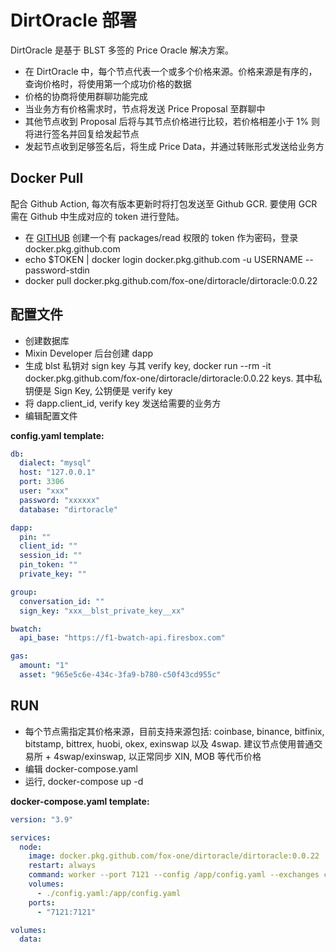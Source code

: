 # DirtOracle 部署

DirtOracle 是基于 BLST 多签的 Price Oracle 解决方案。

- 在 DirtOracle 中，每个节点代表一个或多个价格来源。价格来源是有序的，查询价格时，将使用第一个成功价格的数据
- 价格的协商将使用群聊功能完成
- 当业务方有价格需求时，节点将发送 Price Proposal 至群聊中
- 其他节点收到 Proposal 后将与其节点价格进行比较，若价格相差小于 1% 则将进行签名并回复给发起节点
- 发起节点收到足够签名后，将生成 Price Data，并通过转账形式发送给业务方

## Docker Pull

配合 Github Action, 每次有版本更新时将打包发送至 Github GCR. 要使用 GCR 需在 Github 中生成对应的 token 进行登陆。

- 在 [GITHUB](https://github.com/settings/tokens) 创建一个有 packages/read 权限的 token 作为密码，登录 docker.pkg.github.com
- echo $TOKEN | docker login docker.pkg.github.com -u USERNAME --password-stdin
- docker pull docker.pkg.github.com/fox-one/dirtoracle/dirtoracle:0.0.22

## 配置文件

- 创建数据库
- Mixin Developer 后台创建 dapp
- 生成 blst 私钥对 sign key 与其 verify key, docker run --rm -it docker.pkg.github.com/fox-one/dirtoracle/dirtoracle:0.0.22 keys. 其中私钥便是 Sign Key, 公钥便是 verify key
- 将 dapp.client_id, verify key 发送给需要的业务方
- 编辑配置文件

**config.yaml template:**

```yaml
db:
  dialect: "mysql"
  host: "127.0.0.1"
  port: 3306
  user: "xxx"
  password: "xxxxxx"
  database: "dirtoracle"

dapp:
  pin: ""
  client_id: ""
  session_id: ""
  pin_token: ""
  private_key: ""

group:
  conversation_id: ""
  sign_key: "xxx__blst_private_key__xx"

bwatch:
  api_base: "https://f1-bwatch-api.firesbox.com"

gas:
  amount: "1"
  asset: "965e5c6e-434c-3fa9-b780-c50f43cd955c"
```

## RUN

- 每个节点需指定其价格来源，目前支持来源包括: coinbase, binance, bitfinix, bitstamp, bittrex, huobi, okex, exinswap 以及 4swap. 建议节点使用普通交易所 + 4swap/exinswap, 以正常同步 XIN, MOB 等代币价格
- 编辑 docker-compose.yaml
- 运行, docker-compose up -d

**docker-compose.yaml template:**

```yaml
version: "3.9"

services:
  node:
    image: docker.pkg.github.com/fox-one/dirtoracle/dirtoracle:0.0.22
    restart: always
    command: worker --port 7121 --config /app/config.yaml --exchanges coinbase --exchanges 4swap
    volumes:
      - ./config.yaml:/app/config.yaml
    ports:
      - "7121:7121"

volumes:
  data:
```
